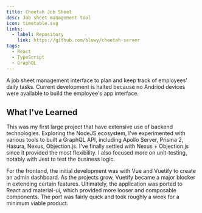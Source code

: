 ```yaml
---
title: Cheetah Job Sheet
desc: Job sheet management tool
icon: timetable.svg
links:
  - label: Repository
    link: https://github.com/bluwy/cheetah-server
tags:
  - React
  - TypeScript
  - GraphQL
---
```


A job sheet management interface to plan and keep track of employees' daily tasks. Current development is halted because no Andriod devices were available to build the employee's app interface.

<!-- endexcerpt -->

## What I've Learned

This was my first large project that have extensive use of backend technologies. Exploring the NodeJS ecosystem, I've experimented with various tools to built a GraphQL API, including Apollo Server, Prisma 2, Hasura, Nexus, Objection.js. I've finally settled with Nexus + Objection.js since it provided the most flexibility. I also focused more on unit-testing, notably with Jest to test the business logic.

For the frontend, the initial development was with Vue and Vuetify to create an admin dashboard. As the projects grow, Vuetify became a major blocker in extending certain features. Ultimately, the application was ported to React and material-ui, which provided more looser and composable components. The port was fairly quick and took roughly a week for a minimum viable product.
